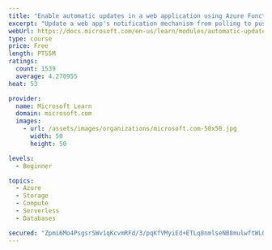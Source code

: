 ```yaml
---
title: "Enable automatic updates in a web application using Azure Functions and SignalR Service"
excerpt: "Update a web app's notification mechanism from polling to push-based architecture with SignalR Service, Azure Cosmos DB and Azure Functions. Use Vue.js and JavaScript to use SignalR using Visual Studio Code."
webUrl: https://docs.microsoft.com/en-us/learn/modules/automatic-update-of-a-webapp-using-azure-functions-and-signalr/
type: course
price: Free
length: PT55M
ratings:
  count: 1539
  average: 4.270955
heat: 53

provider:
  name: Microsoft Learn
  domain: microsoft.com
  images:
    - url: /assets/images/organizations/microsoft.com-50x50.jpg
      width: 50
      height: 50

levels:
  - Beginner

topics:
  - Azure
  - Storage
  - Compute
  - Serverless
  - Databases

secured: "Zpmi6Mo4PsgsrSWv1qKcvmRFd/3/pqKfVMyiEd+ETLq8nmlseNB8mulwftWL0dMl/sqpd1GkCuK8Xpu8XWJkgj58n6qT3Lr3IKbNtJhtPNGo1YY0yp4aOIQwIwQaylBfWyzbUoSH4vfHCzFouXca+GYAJnnz9DlMMaxV8UOth5tQXRLCfZAXu/KWUcrpDVLR7AdpsiYdp2exdVcEikYiaeciRk/Wf2+BHu/TOD8YG3UVIRebqYajwCBXYK6WXUwK+G2H3Wydw1zhVG7ez5H/nzA8LBXD2PAZ7SBBUFp1kJkV0QF26DKSx8dcCIr1/OsISpkTnLLZIbca9JtCjOdG1qtfVdZsyGuVmkF8xaRE64eSTFDiZZa4G4e+HmCsBUOz0zz2jGH+TfKL7su2RAQfxMf8IG1eppAY6Vh7WNL9rEk=;fFrtnnFdljQI4/HLGznnBg=="
---
```


